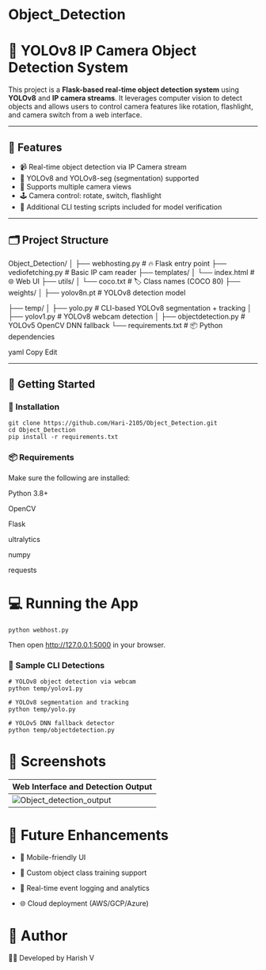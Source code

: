 # Object_Detection
# 🧠 YOLOv8 IP Camera Object Detection System

This project is a **Flask-based real-time object detection system** using **YOLOv8** and **IP camera streams**. It leverages computer vision to detect objects and allows users to control camera features like rotation, flashlight, and camera switch from a web interface.

---

## 📌 Features

- 📹 Real-time object detection via IP Camera stream
- 🧠 YOLOv8 and YOLOv8-seg (segmentation) supported
- 🔀 Supports multiple camera views
- 🕹️ Camera control: rotate, switch, flashlight
- 🧪 Additional CLI testing scripts included for model verification

---

## 🗂️ Project Structure

Object_Detection/
│
├── webhosting.py # 🔥 Flask entry point
├── vediofetching.py # Basic IP cam reader
├── templates/
│ └── index.html # 🌐 Web UI
├── utils/
│ └── coco.txt # 🏷️ Class names (COCO 80)
├── weights/
│ ├── yolov8n.pt # YOLOv8 detection model

├── temp/
│ ├── yolo.py # CLI-based YOLOv8 segmentation + tracking
│ ├── yolov1.py # YOLOv8 webcam detection
│ ├── objectdetection.py # YOLOv5 OpenCV DNN fallback
└── requirements.txt # 📦 Python dependencies

yaml
Copy
Edit

---

## 🚀 Getting Started

### 🔧 Installation

```
git clone https://github.com/Hari-2105/Object_Detection.git
cd Object_Detection
pip install -r requirements.txt
```

### 📦 Requirements
Make sure the following are installed:

Python 3.8+

OpenCV

Flask

ultralytics

numpy

requests

# 💻 Running the App
```
python webhost.py
```
Then open http://127.0.0.1:5000 in your browser.

### 🧪 Sample CLI Detections
```
# YOLOv8 object detection via webcam
python temp/yolov1.py

# YOLOv8 segmentation and tracking
python temp/yolo.py

# YOLOv5 DNN fallback detector
python temp/objectdetection.py
```
# 📸 Screenshots
| Web Interface and Detection Output |
|------------------------------------|
| ![Object_detection_output](Outputs/Screenshot(78).png) |


# 🎯 Future Enhancements
- 📲 Mobile-friendly UI

- 🧪 Custom object class training support

- 🧠 Real-time event logging and analytics

- 🌐 Cloud deployment (AWS/GCP/Azure)

# 🙋 Author
👨‍💻 Developed by Harish V

